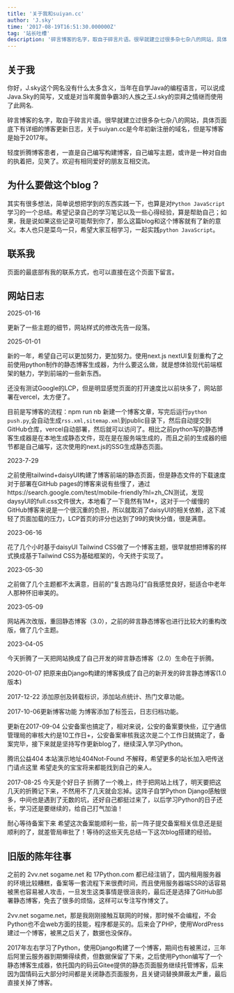 ```yaml
---
title: '关于我和suiyan.cc'
author: 'J.sky'
time: '2017-08-19T16:51:30.000000Z'
tag: '站长吐槽'
description: '碎言博客的名字，取自于碎言片语。很早就建立过很多杂七杂八的网站，具体页面底下有想写日志，关于suiyan.cc是今年初新注册的域名，但是写博客是始于2017年。'
---
```


## 关于我

你好，J.sky这个网名没有什么太多含义，当年在自学Java的编程语言，可以说成Java.Sky的简写，又或是对当年魔兽争霸3的人族之王J.sky的崇拜之情继而使用了此网名.

碎言博客的名字，取自于碎言片语。很早就建立过很多杂七杂八的网站，具体页面底下有详细的博客更新日志，关于suiyan.cc是今年初新注册的域名，但是写博客是始于2017年。

轻度折腾博客患者，一直是自己编写构建博客，自己编写主题，或许是一种对自由的执着把，见笑了。欢迎有相同爱好的朋友互相交流。

## 为什么要做这个blog？

其实有很多想法，简单说想把学到的东西实践一下，也算是对`Python JavaScript`学习的一个总结。希望记录自己的学习笔记以及一些心得经验，算是帮助自己；如果，我是说如果这些记录可能帮到你了，那么这篇blog和这个博客就有了新的意义。本人也只是菜鸟一只，希望大家互相学习，一起实践`python JavaScript`。


## 联系我

页面的最底部有我的联系方式，也可以直接在这个页面下留言。

## 网站日志

2025-01-16

更新了一些主题的细节，网站样式的修改先告一段落。

2025-01-01

新的一年，希望自己可以更加努力，更加努力。使用next.js nextUI复刻重构了之前使用python制作的静态博客生成器，为什么要这么做，就是想体验现代前端框架的魅力，学到前端的一些新东西。

还没有测试Google的LCP，但是明显感觉页面的打开速度比以前块多了，网站部署在vercel，太方便了。

目前是写博客的流程：npm run nb 新建一个博客文章，写完后运行`python push.py`,会自动生成`rss.xml,sitemap.xml`到public目录下，然后自动提交到GitHub仓库，vercel自动部署，然后就可以访问了。相比之前python写的静态博客生成器是在本地生成静态文件，现在是在服务端生成的，而且之前的生成器的细节都是自己编写，这次使用的next.js的SSG生成静态页面。

2023-7-29

之前使用tailwind+daisyUI构建了博客前端的静态页面，但是静态文件的下载速度对于部署在GitHub pages的博客来说有些慢了，通过https://search.google.com/test/mobile-friendly?hl=zh_CN测试，发现daysyUI的full.css文件很大，本地看了一下竟然有1M+，这对于一个缓慢的GitHub博客来说是一个很沉重的负担，所以就取消了daisyUI的相关依赖，这下减轻了页面加载的压力，LCP首页的评分也达到了99的爽快分值，很是满意。

2023-06-16

花了几个小时基于daisyUI Tailwind CSS做了一个博客主题，很早就想把博客的样式换成基于Tailwind CSS为基础框架的，今天终于实现了。

2023-05-30

之前做了几个主题都不太满意，目前的“复古跑马灯”自我感觉良好，挺适合中老年人那种怀旧审美的。

2023-05-09

网站再次改版，重回静态博客（3.0），之前的碎言静态博客也进行比较大的重构改版，做了几个主题。


2023-04-05 

今天折腾了一天把网站换成了自己开发的碎言静态博客（2.0）生命在于折腾。


2020-01-07
把原来由Django构建的博客换成了自己的新开发的碎言静态博客(1.0版本)

2017-12-22
添加原创及转载标识，添加站点统计、热门文章功能。

2017-10-06更新博客功能
为博客添加了标签云，日志归档功能。

更新在2017-09-04
公安备案也搞定了，相对来说，公安的备案要快些，辽宁通信管理局的审核大约是10工作日+，公安备案审核我这次是二个工作日就搞定了，备案完毕，接下来就是坚持写作更新blog了，继续深入学习Python。

腾讯公益404
本站演示地址404Not-Found
不解释，希望更多的站长加入吧传送门请点这里 希望走失的宝宝将来都能找到自己的亲人。


2017-08-25
今天是个好日子
折腾了一个晚上，终于把网站上线了，明天要把这几天的折腾记下来，不然用不了几天就会忘掉。这阵子自学Python Django感触很多，中间也是遇到了无数的坑，还好自己都挺过来了，以后学习Python的日子还长，学习还是要继续的，给自己打气加油！

耐心等待备案下来
希望这次备案能顺利一些，前一阵子提交备案相关信息还是挺顺利的了，就差管局审批了！等待的这些天先总结一下这次blog搭建的经验。



## 旧版的陈年往事

之前的 2vv.net sogame.net 和 17Python.com 都已经注销了，国内租用服务器的环境比较糟糕，备案等一套流程下来很费时间，而且使用服务器端SSR的话容易被黑也容易被人攻击，一旦发生这类事情是很沮丧的，最后还是选择了GitHub部署静态博客，免去了很多的烦恼，这样可以专注写作博文了。

2vv.net sogame.net，那是我刚刚接触互联网的时候，那时候不会编程，不会Python也不会web方面的技能，程序都是买的。后来会了PHP，使用WordPress建过一个博客，被黑之后关了，数据也没保存。

2017年左右学习了Python，使用Django构建了一个博客，期间也有被黑过，三年后阿里云服务器到期懒得续费，但数据保留了下来，之后使用Python编写了一个静态博客生成器，依托国内的码云Gitee提供的静态页面服务继续托管博客，后来因为国情码云大部分时间都是关闭静态页面服务，且关键词替换屏蔽太严重，最后直接关掉了博客。

